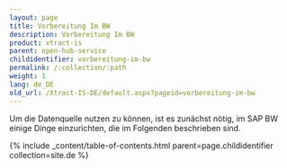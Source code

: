 ```yaml
---
layout: page
title: Vorbereitung Im BW
description: Vorbereitung Im BW
product: xtract-is
parent: open-hub-service
childidentifier: vorbereitung-im-bw
permalink: /:collection/:path
weight: 1
lang: de_DE
old_url: /Xtract-IS-DE/default.aspx?pageid=vorbereitung-im-bw
---
```


Um die Datenquelle nutzen zu können, ist es zunächst nötig, im SAP BW einige Dinge einzurichten, die im Folgenden beschrieben sind.

{% include _content/table-of-contents.html parent=page.childidentifier collection=site.de %}